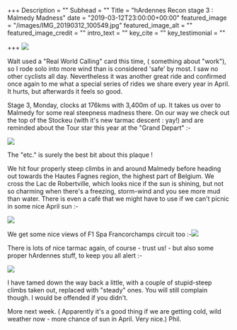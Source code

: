 +++
Description = ""
Subhead = ""
Title = "hArdennes Recon stage 3 : Malmedy Madness"
date = "2019-03-12T23:00:00+00:00"
featured_image = "/images/IMG_20190312_100549.jpg"
featured_image_alt = ""
featured_image_credit = ""
intro_text = ""
key_cite = ""
key_testimonial = ""

+++
![](/images/IMG_20190311_165652\~03.jpg)

Walt used a "Real World Calling" card this time, ( something about "work"), so I rode solo into more wind than is considered 'safe' by most. I saw no other cyclists all day. Nevertheless it was another great ride and confirmed once again to me what a special series of rides we share every year in April. It hurts, but afterwards it feels so good.

Stage 3, Monday, clocks at 176kms with 3,400m of up. It takes us over to Malmedy for some real steepness madness there. On our way we check out the top of the Stockeu (with it's new tarmac descent : yay!) and are reminded about the Tour star this year at the "Grand Depart" :-

![](/images/IMG_20190312_100645.jpg)

The "etc." is surely the best bit about this plaque !

We hit four properly steep climbs in and around Malmedy before heading out towards the Hautes Fagnes region, the highest part of Belgium. We cross the Lac de Robertville, which looks nice if the sun is shining, but not so charming when there's a  freezing, storm-wind and you see more mud than water. There is even a café that we might have to use if we can't picnic in some nice April sun :-

![](/images/IMG_20190312_124131.jpg)

We get some nice views of F1 Spa Francorchamps circuit too :-![](/images/IMG_20190312_133520.jpg)

There is lots of nice tarmac again, of course - trust us! -  but also some proper hArdennes stuff, to keep you all alert :-

![](/images/IMG_20190312_095610.jpg)

I have tamed down the way back a little, with a couple of stupid-steep climbs taken out, replaced with "steady" ones. You will still complain though. I would be offended if you didn't.

More next week. ( Apparently it's a good thing if we are getting cold, wild weather now - more chance of sun in April. Very nice.)  Phil.